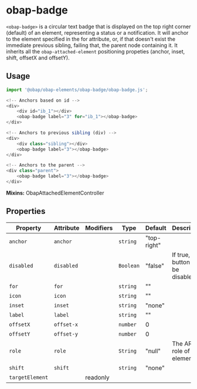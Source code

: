 # obap-badge

`<obap-badge>` is a circular text badge that is displayed on the top right corner (default) of an element, representing a status or a notification. It will  anchor to the element specified in the for attribute, or, if that doesn't exist the immediate previous sibling, failing that, the parent node containing it. It inherits all the `obap-attached-element` positioning propeties (anchor, inset, shift, offsetX and offsetY).

## Usage

```javascript
import '@obap/obap-elements/obap-badge/obap-badge.js';

<!-- Anchors based on id -->
<div>
    <div id="ib_1"></div>
    <obap-badge label="3" for="ib_1"></obap-badge>
</div>

<!-- Anchors to previous sibling (div) -->
<div>
    <div class="sibling"></div>
    <obap-badge label="3"></obap-badge>
</div>

<!-- Anchors to the parent -->
<div class="parent">
    <obap-badge label="3"></obap-badge>
</div>
```

**Mixins:** ObapAttachedElementController

## Properties

| Property        | Attribute  | Modifiers | Type      | Default     | Description                           |
|-----------------|------------|-----------|-----------|-------------|---------------------------------------|
| `anchor`        | `anchor`   |           | `string`  | "top-right" |                                       |
| `disabled`      | `disabled` |           | `Boolean` | "false"     | If true, the button will be disabled. |
| `for`           | `for`      |           | `string`  | ""          |                                       |
| `icon`          | `icon`     |           | `string`  | ""          |                                       |
| `inset`         | `inset`    |           | `string`  | "none"      |                                       |
| `label`         | `label`    |           | `string`  | ""          |                                       |
| `offsetX`       | `offset-x` |           | `number`  | 0           |                                       |
| `offsetY`       | `offset-y` |           | `number`  | 0           |                                       |
| `role`          | `role`     |           | `String`  | "null"      | The ARIA role of the element.         |
| `shift`         | `shift`    |           | `string`  | "none"      |                                       |
| `targetElement` |            | readonly  |           |             |                                       |

